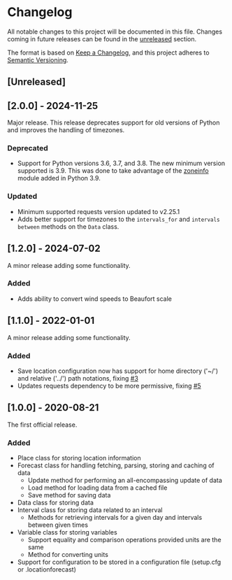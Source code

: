 # Changelog

All notable changes to this project will be documented in this file. Changes
coming in future releases can be found in the [unreleased](#[Unreleased])
section.

The format is based on [Keep a Changelog](https://keepachangelog.com/en/1.0.0/),
and this project adheres to [Semantic
Versioning](https://semver.org/spec/v2.0.0.html).

## [Unreleased]

## [2.0.0] - 2024-11-25

Major release. This release deprecates support for old versions of Python and
improves the handling of timezones.

### Deprecated

- Support for Python versions 3.6, 3.7, and 3.8. The new minimum version
  supported is 3.9. This was done to take advantage of the
  [zoneinfo](https://docs.python.org/3/library/zoneinfo.html) module added in
  Python 3.9.

### Updated

- Minimum supported requests version updated to v2.25.1
- Adds better support for timezones to the `intervals_for` and `intervals
  between` methods on the `Data` class.

## [1.2.0] - 2024-07-02

A minor release adding some functionality.

### Added

- Adds ability to convert wind speeds to Beaufort scale

## [1.1.0] - 2022-01-01

A minor release adding some functionality.

### Added

- Save location configuration now has support for home directory ('~/') and
  relative ('../') path notations, fixing
  [#3](https://github.com/Rory-Sullivan/metno-locationforecast/issues/3)
- Updates requests dependency to be more permissive, fixing
  [#5](https://github.com/Rory-Sullivan/metno-locationforecast/issues/5)

## [1.0.0] - 2020-08-21

The first official release.

### Added

- Place class for storing location information
- Forecast class for handling fetching, parsing, storing and caching of data
  - Update method for performing an all-encompassing update of data
  - Load method for loading data from a cached file
  - Save method for saving data
- Data class for storing data
- Interval class for storing data related to an interval
  - Methods for retrieving intervals for a given day and intervals between given
    times
- Variable class for storing variables
  - Support equality and comparison operations provided units are the same
  - Method for converting units
- Support for configuration to be stored in a configuration file (setup.cfg or
  .locationforecast)
